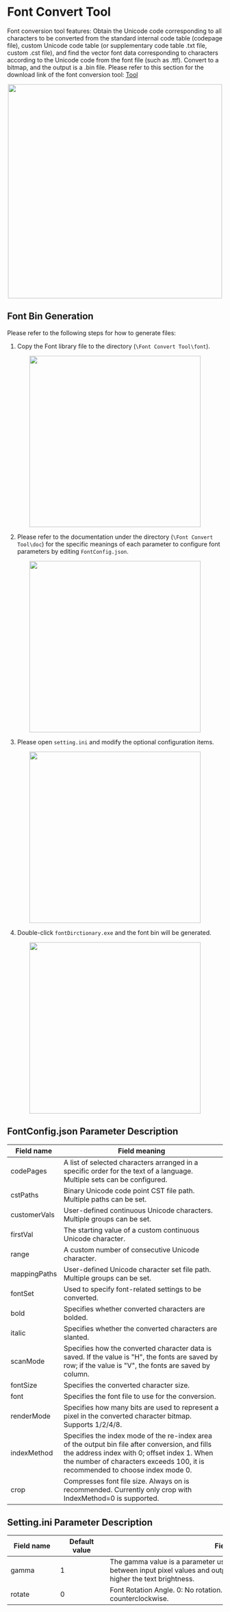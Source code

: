 # Font Convert Tool

Font conversion tool features: Obtain the Unicode code corresponding to all characters to be converted from the standard internal code table (codepage file), custom Unicode code table (or supplementary code table .txt file, custom .cst file), and find the vector font data corresponding to characters according to the Unicode code from the font file (such as .ttf). Convert to a bitmap, and the output is a .bin file.
Please refer to this section for the download link of the font conversion tool: [Tool](./index.md) 

<div style="text-align: center"><img width= "500" src="https://foruda.gitee.com/images/1725358504194067891/e9f8aa2f_13674272.png" ></div>

## Font Bin Generation
Please refer to the following steps for how to generate files:
1. Copy the Font library file to the directory (`\Font Convert Tool\font`).
<div style="text-align: center"><img width= "400" src="https://foruda.gitee.com/images/1718779202121064741/2e5506f6_13408154.png" ></div>

2. Please refer to the documentation under the directory (`\Font Convert Tool\doc`) for the specific meanings of each parameter to configure font parameters by editing `FontConfig.json`.
<div style="text-align: center"><img width= "400" src="https://foruda.gitee.com/images/1724034571057169577/1a91aa47_9325830.png" ></div>

3. Please open `setting.ini` and modify the optional configuration items.
<div style="text-align: center"><img width= "400" src="https://foruda.gitee.com/images/1724035284336578868/8affdd56_9325830.png" ></div>

4. Double-click `fontDirctionary.exe` and the font bin will be generated.
<div style="text-align: center"><img width= "400" src="https://foruda.gitee.com/images/1718779549743952722/46c77609_13408154.png" ></div>

## FontConfig.json Parameter Description

| Field name   | Field meaning                                                                                                |
| ------------ | ------------------------------------------------------------------------------------------------------------- |
| codePages    | A list of selected characters arranged in a specific order for the text of a language. Multiple sets can be configured.    |
| cstPaths     | Binary Unicode code point CST file path. Multiple paths can be set.                                            |
| customerVals | User-defined continuous Unicode characters. Multiple groups can be set.                                        |
| firstVal     | The starting value of a custom continuous Unicode character.                                                   |
| range        | A custom number of consecutive Unicode character.                                                              |
| mappingPaths | User-defined Unicode character set file path. Multiple groups can be set.                                      |
| fontSet      | Used to specify font-related settings to be converted.                                                         |
| bold         | Specifies whether converted characters are bolded.                                                            |
| italic       | Specifies whether the converted characters are slanted.                                                        |
| scanMode     | Specifies how the converted character data is saved. If the value is "H", the fonts are saved by row; if the value is "V", the fonts are saved by column. |
| fontSize     | Specifies the converted character size.                                                                        |
| font         | Specifies the font file to use for the conversion.                                                             |
| renderMode   | Specifies how many bits are used to represent a pixel in the converted character bitmap. Supports 1/2/4/8.     |
| indexMethod  | Specifies the index mode of the re-index area of the output bin file after conversion, and fills the address index with 0; offset index 1. When the number of characters exceeds 100, it is recommended to choose index mode 0. |
| crop         | Compresses font file size. Always on is recommended. Currently only crop with IndexMethod=0 is supported.       |

## Setting.ini Parameter Description

| <span style="display:inline-block;width:100px">Field name</span> | <span style="display:inline-block;width:100px">Default value</span> | <span style="display:inline-block;width:600px">Field meaning</span>                                                                                                 |
| ------------ | ------------- | ------------------------------------------------------------------------------------------------------------- |
| gamma        | 1             | The gamma value is a parameter used to describe the nonlinear relationship between input pixel values and output brightness. The higher the value, the higher the text brightness.|
| rotate       | 0             | Font Rotation Angle. 0: No rotation. 1: Rotate 90° clockwise. 2: Rotate 90° counterclockwise.                 |
